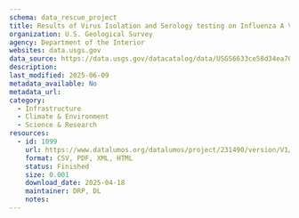 ```yaml
---
schema: data_rescue_project 
title: Results of Virus Isolation and Serology testing on Influenza A Virus Samples from Lesser Scaup (Aythya affinis) and Greater Scaup (Aythya Marila)
organization: U.S. Geological Survey
agency: Department of the Interior
websites: data.usgs.gov
data_source: https://data.usgs.gov/datacatalog/data/USGS6633ce58d34ea70bd5f290e1
description: 
last_modified: 2025-06-09
metadata_available: No
metadata_url: 
category:
  - Infrastructure 
  - Climate & Environment 
  - Science & Research 
resources:
  - id: 1099
    url: https://www.datalumos.org/datalumos/project/231490/version/V1/view
    format: CSV, PDF, XML, HTML
    status: Finished
    size: 0.001
    download_date: 2025-04-18
    maintainer: DRP, DL
    notes: 
---
```

